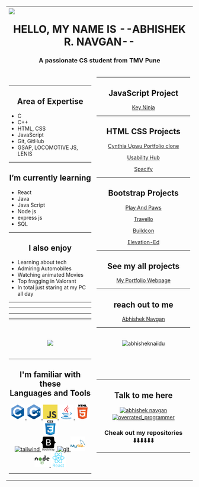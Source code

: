 <table>
  <tr>
    <th colspan="2">
    <img width="100%" align="right" src="https://raw.githubusercontent.com/Sutil/Sutil/2b2fad3bf54522bb30c8c170591fc68ff51b69e6/github-contribution-grid-snake2.svg">
    <h1 align="center">HELLO, MY NAME IS --ABHISHEK R. NAVGAN--</h1>
    <h3 align="center">A passionate CS student from TMV Pune</h3>
  </th>
  </tr>
  <tr>
    <td width="">
            
---

<h2 align="center">Area of Expertise</h2>
    <ul>
      <li>C</li>
      <li>C++</li>
      <li>
               HTML, CSS
      </li>
      <li>
              JavaScript
      </li>
      <li>
             Git, GitHub
      </li>
      <li>
             GSAP, LOCOMOTIVE JS, LENIS
      </li>
    </ul>   
      
---

<h2 align="center">I’m currently learning </h2>
    <ul>
      <li>React</li>
      <li>Java</li>
      <li>Java Script</li>
      <li>Node js</li>
      <li>express js</li>
      <li>SQL</li>
    </ul>      

---

<h2 align="center">I also enjoy </h2>
    <ul>
      <li>Learning about tech</li>
      <li> Admiring Automobiles</li>
      <li> Watching animated Movies</li>
      <li>Top fragging in Valorant</li>
      <li> In total just staring at my PC all day</li>
    </ul>
          
---
---
---
---

</td>
<td width="">

---

<h2 align="center">JavaScript Project</h2>
    <p align="center"><a href="https://abhisheknavgan95.github.io/Key-Ninja/">Key Ninja</a></p>
          
---

<h2 align="center">HTML CSS Projects</h2>
    <p align="center"><a href="https://abhisheknavgan95.github.io/Cynthia-Ugwu-Portfolio-Clone/">Cynthia Ugwu Portfolio clone</a></p>
    <p align="center"><a href="https://abhisheknavgan95.github.io/Usability-Hub/">Usability Hub</a></p>
    <p align="center"><a href="https://abhisheknavgan95.github.io/Spacify-clone/">Spacify</a></p>
          
---

<h2 align="center">Bootstrap Projects</h2>
    <p align="center"><a href="https://abhisheknavgan95.github.io/Paws-Play-Dog-Services/">Play And Paws</a></p>
    <p  align="center"><a href="https://abhisheknavgan95.github.io/Travello/">Travello</a></p>
    <p align="center"><a href="https://abhisheknavgan95.github.io/Buildcon/">Buildcon</a></p>
    <p align="center"><a href="https://abhisheknavgan95.github.io/Elevation-Ed/">Elevation-Ed</a></p>
          
---

<h2 align="center">See my all projects</h2>
    <p align="center"><a href="https://abhisheknavgan.netlify.app/">My Portfolio Webpage</a></p>
          
---

<h2 align="center"> reach out to me</h2>
    <p  align="center"><a href="mailto:Navganabhishek90@gmail.com">Abhishek Navgan</a></p>
          
---


</td>
  </tr>
 
  <tr>
    <td align="center">
        <img src="https://img.buzzfeed.com/buzzfeed-static/static/2021-06/9/21/asset/23809ee28d48/anigif_sub-buzz-527-1623274106-21.gif" width="400px">
    </td>
    <td width="" align="center">
      <p align="center"> <img src="https://github-readme-stats.vercel.app/api?username=AbhishekNavgan95&show_icons=true&theme=gotham" alt="abhisheknaiidu"/>
    </td>
  </tr>
  <tr>
          <td width="" align="center">
                  
---

<h2 align="center">I'm familiar with these<br>Languages and Tools</h2>
        <p align="center"> 
          <a href="https://www.cprogramming.com/" target="_blank" rel="noreferrer"> <img src="https://raw.githubusercontent.com/devicons/devicon/master/icons/c/c-original.svg" alt="c" width="40" height="40"/> </a> 
          <a href="https://www.w3schools.com/cpp/" target="_blank" rel="noreferrer"> <img src="https://raw.githubusercontent.com/devicons/devicon/master/icons/cplusplus/cplusplus-original.svg" alt="cplusplus" width="40" height="40"/> </a>
          <a href="https://developer.mozilla.org/en-US/docs/Web/JavaScript" target="_blank" rel="noreferrer"> <img src="https://raw.githubusercontent.com/devicons/devicon/master/icons/javascript/javascript-original.svg" alt="javascript" width="40" height="40"/> </a> 
          <a href="https://www.java.com" target="_blank" rel="noreferrer"> <img src="https://raw.githubusercontent.com/devicons/devicon/master/icons/java/java-original.svg" alt="java" width="40" height="40"/> </a>
          <a href="https://www.w3.org/html/" target="_blank" rel="noreferrer"> <img src="https://raw.githubusercontent.com/devicons/devicon/master/icons/html5/html5-original-wordmark.svg" alt="html5" width="40" height="40"/> </a> 
          <a href="https://www.w3schools.com/css/" target="_blank" rel="noreferrer"> <img src="https://raw.githubusercontent.com/devicons/devicon/master/icons/css3/css3-original-wordmark.svg" alt="css3" width="40" height="40"/> </a><br>
          <a href="https://tailwindcss.com/" target="_blank" rel="noreferrer"> <img src="https://www.vectorlogo.zone/logos/tailwindcss/tailwindcss-icon.svg" alt="tailwind" width="40" height="40"/> </a> 
          <a href="https://getbootstrap.com" target="_blank" rel="noreferrer"> <img src="https://raw.githubusercontent.com/devicons/devicon/master/icons/bootstrap/bootstrap-plain-wordmark.svg" alt="bootstrap" width="40" height="40"/> </a>   
          <a href="https://git-scm.com/" target="_blank" rel="noreferrer"> <img src="https://www.vectorlogo.zone/logos/git-scm/git-scm-icon.svg" alt="git" width="40" height="40"/> </a> 
          <a href="https://www.mysql.com/" target="_blank" rel="noreferrer"> <img src="https://raw.githubusercontent.com/devicons/devicon/master/icons/mysql/mysql-original-wordmark.svg" alt="mysql" width="40" height="40"/> </a> 
          <a href="https://nodejs.org" target="_blank" rel="noreferrer"> <img src="https://raw.githubusercontent.com/devicons/devicon/master/icons/nodejs/nodejs-original-wordmark.svg" alt="nodejs" width="40" height="40"/> </a> 
          <a href="https://reactjs.org/" target="_blank" rel="noreferrer"> <img src="https://raw.githubusercontent.com/devicons/devicon/master/icons/react/react-original-wordmark.svg" alt="react" width="40" height="40"/> </a> 
      </p>
            
---

</td>
    <td align="center">       
            
---

<h2 align="center">Talk to me here</h2>
        <p align="center">
          <a href="https://linkedin.com/in/abhishek navgan" target="_blank"><img align="center" src="https://raw.githubusercontent.com/rahuldkjain/github-profile-readme-generator/master/src/images/icons/Social/linked-in-alt.svg" alt="abhishek navgan" height="30" width="40" /></a>
          <a href="https://www.instagram.com/isol8ed_dev/" target="_blank"><img align="center" src="https://raw.githubusercontent.com/rahuldkjain/github-profile-readme-generator/master/src/images/icons/Social/instagram.svg" alt="overrated_programmer" height="30" width="40" /></a>
       </p>
        <h3>Cheak out my repositories  <br>⬇️⬇️⬇️⬇️⬇️⬇️</h3>
              
---

</td>
  </tr>
</table>
